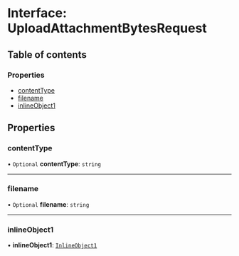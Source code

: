 # Interface: UploadAttachmentBytesRequest

## Table of contents

### Properties

- [contentType](UploadAttachmentBytesRequest.md#contenttype)
- [filename](UploadAttachmentBytesRequest.md#filename)
- [inlineObject1](UploadAttachmentBytesRequest.md#inlineobject1)

## Properties

### contentType

• `Optional` **contentType**: `string`

___

### filename

• `Optional` **filename**: `string`

___

### inlineObject1

• **inlineObject1**: [`InlineObject1`](InlineObject1.md)
